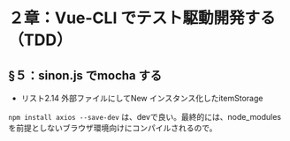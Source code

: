 # ２章：Vue-CLI でテスト駆動開発する（TDD）

## §５：sinon.js でmocha する

* リスト2.14 外部ファイルにしてNew インスタンス化したitemStorage

`npm install axios --save-dev` は、devで良い。最終的には、node_modulesを前提としないブラウザ環境向けにコンパイルされるので。



